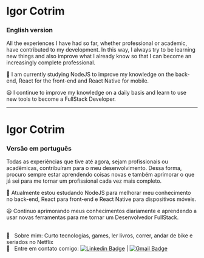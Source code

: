 # Igor Cotrim

### English version

All the experiences I have had so far, whether professional or academic, have contributed to my development. In this way, I always try to be learning new things and also improve what I already know so that I can become an increasingly complete professional. 

:rocket: I am currently studying NodeJS to improve my knowledge on the back-end, React for the front-end and React Native for mobile. 

:smiley: I continue to improve my knowledge on a daily basis and learn to use new tools to become a FullStack Developer. 

---

# Igor Cotrim

### Versão em português

Todas as experiências que tive até agora, sejam profissionais ou acadêmicas, contribuíram para o meu desenvolvimento. Dessa forma, procuro sempre estar aprendendo coisas novas e também aprimorar o que já sei para me tornar um profissional cada vez mais completo.

:rocket: Atualmente estou estudando NodeJS para melhorar meu conhecimento no back-end,
React para front-end e React Native para dispositivos móveis.

:smiley: Continuo aprimorando meus conhecimentos diariamente e aprendendo a usar novas ferramentas para me tornar um Desenvolvedor FullStack.



 <br/> 💬  &nbsp; Sobre mim: Curto tecnologias, games, ler livros, correr, andar de bike e seriados no Netflix
 <br/> :email: &nbsp; Entre em contato comigo: [![Linkedin Badge](https://img.shields.io/badge/-IgorCotrim-blue?style=flat-square&logo=Linkedin&logoColor=white&link=https://www.linkedin.com/in/igorcotrim/)](https://www.linkedin.com/in/igorcotrim/) 
| 
[![Gmail Badge](https://img.shields.io/badge/-igorxuxicotrim@gmail.com-c14438?style=flat-square&logo=Gmail&logoColor=white&link=mailto:igorxuxicotrim@gmail.com)](mailto:igorxuxicotrim@gmail.com)
